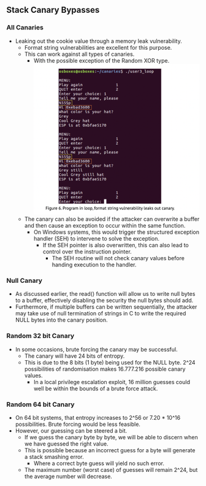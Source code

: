 ## Stack Canary Bypasses
### All Canaries
-  Leaking out the cookie value through a memory leak vulnerability.
	-  Format string vulnerabilities are excellent for this purpose.
	-  This can work against all types of canaries.
		-  With the possible exception of the Random XOR type.![908b450007a2a37701a48daeb0acffea.png](../../../_resources/908b450007a2a37701a48daeb0acffea-1.png)
	- The canary can also be avoided if the attacker can overwrite a buffer and then cause an exception to occur within the same function.
		- On Windows systems, this would trigger the structured exception handler (SEH) to intervene to solve the exception.
			-  If the SEH pointer is also overwritten, this can also lead to control over the instruction pointer. 
				-  The SEH routine will not check canary values before handing execution to the handler.
### Null Canary
- As discussed earlier, the read() function will allow us to write null bytes to a buffer, effectively disabling the security the null bytes should add.
- Furthermore, if multiple buffers can be written sequentially, the attacker may take use of null termination of strings in C to write the required NULL bytes into the canary position.
### Random 32 bit Canary
- In some occasions, brute forcing the canary may be successful.
	- The canary will have 24 bits of entropy.
	- This is due to the 8 bits (1 byte) being used for the NULL byte. 2^24 possibilities of randomisation makes 16.777.216 possible canary values.
		-  In a local privilege escalation exploit, 16 million guesses could well be within the bounds of a brute force attack.
### Random 64 bit Canary
- On 64 bit systems, that entropy increases to 2^56 or 7.20 * 10^16 possibilities. Brute forcing would be less feasible.
- However, our guessing can be steered a bit. 
	-  If we guess the canary byte by byte, we will be able to discern when we have guessed the right value. 
	-  This is possible because an incorrect guess for a byte will generate a stack smashing error.
		-  Where a correct byte guess will yield no such error.
	-  The maximum number (worst case) of guesses will remain 2^24, but the average number will decrease.